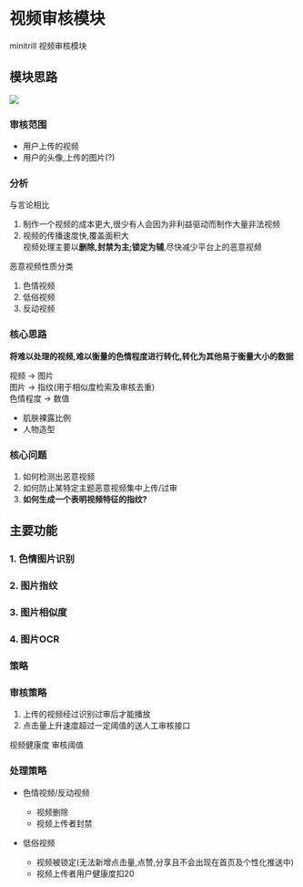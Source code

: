 视频审核模块
========
minitrill 视频审核模块

## 模块思路
![](https://upload-images.jianshu.io/upload_images/5617720-c9b232d8baa3fcd2.png?imageMogr2/auto-orient/strip%7CimageView2/2/w/1240)

### 审核范围

- 用户上传的视频
- 用户的头像,上传的图片(?)

### 分析
与言论相比
1. 制作一个视频的成本更大,很少有人会因为非利益驱动而制作大量非法视频
2. 视频的传播速度快,覆盖面积大       
视频处理主要以**删除,封禁为主;锁定为辅**,尽快减少平台上的恶意视频

恶意视频性质分类
1. 色情视频
2. 低俗视频
3. 反动视频



### 核心思路
**将难以处理的视频,难以衡量的色情程度进行转化,转化为其他易于衡量大小的数据**       

视频 -> 图片        
图片 -> 指纹(用于相似度检索及审核去重)           
色情程度 -> 数值      
* 肌肤裸露比例      
* 人物造型　       


### 核心问题
1. 如何检测出恶意视频
2. 如何防止某特定主题恶意视频集中上传/过审     
3. **如何生成一个表明视频特征的指纹?**


## 主要功能


### 1. 色情图片识别

### 2. 图片指纹

### 3. 图片相似度

### 4. 图片OCR


### 策略 

### 审核策略
1. 上传的视频经过识别过审后才能播放
2. 点击量上升速度超过一定阈值的送人工审核接口

视频健康度
审核阈值


### 处理策略
* 色情视频/反动视频
  - 视频删除
  - 视频上传者封禁

* 低俗视频
  - 视频被锁定(无法新增点击量,点赞,分享且不会出现在首页及个性化推送中)
  - 视频上传者用户健康度扣20